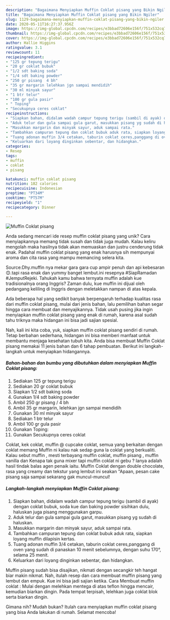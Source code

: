 ```yaml
---
description: "Bagaimana Menyiapkan Muffin Coklat pisang yang Bikin Ngiler"
title: "Bagaimana Menyiapkan Muffin Coklat pisang yang Bikin Ngiler"
slug: 1129-bagaimana-menyiapkan-muffin-coklat-pisang-yang-bikin-ngiler
date: 2020-05-11T16:27:37.956Z
image: https://img-global.cpcdn.com/recipes/e3bbad72606e156f/751x532cq70/muffin-coklat-pisang-foto-resep-utama.jpg
thumbnail: https://img-global.cpcdn.com/recipes/e3bbad72606e156f/751x532cq70/muffin-coklat-pisang-foto-resep-utama.jpg
cover: https://img-global.cpcdn.com/recipes/e3bbad72606e156f/751x532cq70/muffin-coklat-pisang-foto-resep-utama.jpg
author: Hallie Higgins
ratingvalue: 3.1
reviewcount: 11
recipeingredient:
- "125 gr tepung terigu"
- "20 gr coklat bubuk"
- "1/2 sdt baking soda"
- "1/4 sdt baking powder"
- "250 gr pisang  4 bh"
- "35 gr margarin lelehkan jgn sampai mendidih"
- "30 ml minyak sayur"
- "1 btr telur"
- "100 gr gula pasir"
- " Toping"
- "Secukupnya ceres coklat"
recipeinstructions:
- "Siapkan bahan, didalam wadah campur tepung terigu (sambil di ayak) dengan coklat bubuk, soda kue dan baking powder sisihkan dulu, haluskan juga pisang menggunakan garpu."
- "Aduk telur dan gula sampai gula garut, masukkan pisang yg sudah di haluskan."
- "Masukkan margarin dan minyak sayur, aduk sampai rata."
- "Tambahkan campuran tepung dan coklat bubuk aduk rata, siapkan loyang muffin dilapisin kertas."
- "Tuang adonan muffin 3/4 cetakan, taburin coklat ceres,panggang di oven yang sudah di panaskan 10 menit sebelumnya, dengan suhu 170°, selama 25 menit."
- "Keluarkan dari loyang dinginkan sebentar, dan hidangkan."
categories:
- Resep
tags:
- muffin
- coklat
- pisang

katakunci: muffin coklat pisang 
nutrition: 182 calories
recipecuisine: Indonesian
preptime: "PT34M"
cooktime: "PT57M"
recipeyield: "1"
recipecategory: Dinner

---
```



![Muffin Coklat pisang](https://img-global.cpcdn.com/recipes/e3bbad72606e156f/751x532cq70/muffin-coklat-pisang-foto-resep-utama.jpg)

Anda sedang mencari ide resep muffin coklat pisang yang unik? Cara menyiapkannya memang tidak susah dan tidak juga mudah. Kalau keliru mengolah maka hasilnya tidak akan memuaskan dan justru cenderung tidak enak. Padahal muffin coklat pisang yang enak harusnya sih mempunyai aroma dan cita rasa yang mampu memancing selera kita.

Source:Dhy.muffin nya mekar gara gara cup ampir penuh dan api kebesaran😊.tapi rasa enak dan yummy banget lembut.ini resepnya #SiapRamadan #JemputRejeki. Tahukah kamu bahwa ternyata muffin adalah kue tradisionalnya orang Inggris? Zaman dulu, kue muffin ini dijual oleh pedangang keliling di Inggris dengan meletakkan nampan di atas kepala.

Ada beberapa hal yang sedikit banyak berpengaruh terhadap kualitas rasa dari muffin coklat pisang, mulai dari jenis bahan, lalu pemilihan bahan segar hingga cara membuat dan menyajikannya. Tidak usah pusing jika ingin menyiapkan muffin coklat pisang yang enak di rumah, karena asal sudah tahu triknya maka hidangan ini bisa jadi sajian spesial.


Nah, kali ini kita coba, yuk, siapkan muffin coklat pisang sendiri di rumah. Tetap berbahan sederhana, hidangan ini bisa memberi manfaat untuk membantu menjaga kesehatan tubuh kita. Anda bisa membuat Muffin Coklat pisang memakai 11 jenis bahan dan 6 tahap pembuatan. Berikut ini langkah-langkah untuk menyiapkan hidangannya.

<!--inarticleads1-->

##### Bahan-bahan dan bumbu yang dibutuhkan dalam menyiapkan Muffin Coklat pisang:

1. Sediakan 125 gr tepung terigu
1. Sediakan 20 gr coklat bubuk
1. Siapkan 1/2 sdt baking soda
1. Gunakan 1/4 sdt baking powder
1. Ambil 250 gr pisang / 4 bh
1. Ambil 35 gr margarin, lelehkan jgn sampai mendidih
1. Gunakan 30 ml minyak sayur
1. Sediakan 1 btr telur
1. Ambil 100 gr gula pasir
1. Gunakan  Toping:
1. Gunakan Secukupnya ceres coklat


Coklat, kek coklat, muffin @ cupcake coklat, semua yang berkaitan dengan coklat memang Muffin ni kalau nak sedap guna la coklat yang berkualiti. Kalau sebut muffin , mesti terbayang muffin coklat, muffin pisang , muffin vanilla dan Kenapa tak guna mixer tapi muffin coklat ni gebu ? Ianya adalah hasil tindak balas agen penaik iaitu. Muffin Coklat dengan double chocolate, rasa yang creamy dan tekstur yang lembut ini seakan &#34;Apaan, pesan cake pisang saja sampai sekarang gak muncul-muncul! 

<!--inarticleads2-->

##### Langkah-langkah menyiapkan Muffin Coklat pisang:

1. Siapkan bahan, didalam wadah campur tepung terigu (sambil di ayak) dengan coklat bubuk, soda kue dan baking powder sisihkan dulu, haluskan juga pisang menggunakan garpu.
1. Aduk telur dan gula sampai gula garut, masukkan pisang yg sudah di haluskan.
1. Masukkan margarin dan minyak sayur, aduk sampai rata.
1. Tambahkan campuran tepung dan coklat bubuk aduk rata, siapkan loyang muffin dilapisin kertas.
1. Tuang adonan muffin 3/4 cetakan, taburin coklat ceres,panggang di oven yang sudah di panaskan 10 menit sebelumnya, dengan suhu 170°, selama 25 menit.
1. Keluarkan dari loyang dinginkan sebentar, dan hidangkan.


Muffin pisang sudah bisa disajikan, nikmati dengan secangkir teh hangat biar makin nikmat. Nah, itulah resep dan cara membuat muffin pisang yang lembut dan empuk. Kue ini bisa jadi sajian ketika. Cara Membuat muffin coklat : Mulai dengan melehkan mentega di atas teflon hingga mencair, kemudian biarkan dingin. Pada tempat terpisah, lelehkan juga coklat blok serta biarkan dingin. 

Gimana nih? Mudah bukan? Itulah cara menyiapkan muffin coklat pisang yang bisa Anda lakukan di rumah. Selamat mencoba!
